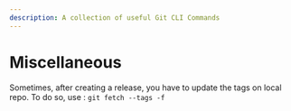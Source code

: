 ```yaml
---
description: A collection of useful Git CLI Commands
---
```


# Miscellaneous

Sometimes, after creating a release, you have to update the tags on local repo. To do so, use : `git fetch --tags -f`

